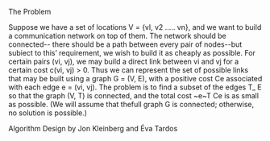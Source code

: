 The Problem

Suppose we have a set of locations V = {vl, v2 ..... vn}, and we want to build a
communication network on top of them. The network should be connected--
there should be a path between every pair of nodes--but subiect to this’
requirement, we wish to build it as cheaply as possible.
For certain pairs (vi, vj), we may build a direct link between vi and vj for
a certain cost c(vi, vj) > 0. Thus we can represent the set of possible links that
may be built using a graph G = (V, E), with a positive cost Ce associated with
each edge e = (vi, vj). The problem is to find a subset of the edges T_ E so
that the graph (V, T) is connected, and the total cost ~e~T Ce is as small as
possible. (We will assume that thefull graph G is connected; otherwise, no
solution is possible.)

Algorithm Design by Jon Kleinberg and Éva Tardos